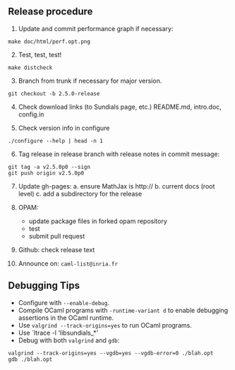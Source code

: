 Release procedure
-----------------

1. Update and commit performance graph if necessary:
```
make doc/html/perf.opt.png
```

2. Test, test, test!
```
make distcheck
```

3. Branch from trunk if necessary for major version.
```
git checkout -b 2.5.0-release
```

4. Check download links (to Sundials page, etc.)
   README.md, intro.doc, config.in

5. Check version info in configure
```
./configure --help | head -n 1
```

6. Tag release in release branch with release notes in commit message:
```
git tag -a v2.5.0p0 --sign
git push origin v2.5.0p0
```

7. Update gh-pages:
   a. ensure MathJax is http://
   b. current docs (root level)
   c. add a subdirectory for the release

8. OPAM:
   - update package files in forked opam repository
   - test
   - submit pull request

9. Github: check release text

10. Announce on: `caml-list@inria.fr`

Debugging Tips
--------------

* Configure with `--enable-debug`.
* Compile OCaml programs with `-runtime-variant d` to enable debugging 
  assertions in the OCaml runtime.
* Use `valgrind --track-origins=yes` to run OCaml programs.
* Use `ltrace -l 'libsundials_*'
* Debug with both `valgrind` and `gdb`:
```
valgrind --track-origins=yes --vgdb=yes --vgdb-error=0 ./blah.opt
gdb ./blah.opt
```


